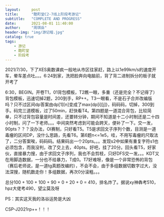 ```yaml
---
layout:     post
title:      "酷町堂C2-7线上阶段考游记"
subtitle:   "COMPLETE AND PROGRESS"
date:       2021-08-01 11:40:00
author:     "周琪岳"
header-img: "img/游记暗.jpg"
catalog: true
tags:
    - 游记
    - 酷町堂
    - 阶段考
---
```


2021/7/30，下了XES奥数课疯一般地从市区往家赶，路上以1e99km/s的速度开车，晕车差点吐。。。6:24到家，洗把脸奔向电脑前，背了背二进制拆分的板子就开考了



6:30，BEGIN。开卷T1，01背包模板，T2瞧一眼，多重（还是完全？不记得了）背包模板，迅速切掉2题，200到手，RP++。T3一眼看，不是石子合并改编版吗？只不过区间dp答案由dp\[1]\[n]变成了max{dp\[i]\[j]}，码码码，切掉，300到手。码完三道模板，过了50min，赶快看T4。第四题是一道混合背包，比较简单，只不过背包容量是时间差，还要转分钟，期间不知道是十二小时制还是二十四小时制，问了一下老师。。。中间突然考虑到可能会跨天，便补了一下。交一发，90pts？？？没办法，OI赛制，只好看T5。T5是求回文子序列个数，目测是一道毒瘤的区间DP，没什么思路，先看T6。第6题n<=1e5，哇，不用写毒瘤的尺取法了，二分答案唉，码码码。结果码出一个20pts。。。发现s2中如果有重复字符s1也必须包含，而我没判，改了交上去，40pts。好吧，挂了20分。回头看T5，好家伙，直接暴力搜，由于求回文子序列，我也不会剪枝，只好DFS交一发。。。KDT又在用脚造数据，一分也不给暴力，T成0。T7好难呀，像是一个非常恐怖的背包（赛后老师说，是一道tg真题改编的），不会不会，由于多组数据切数字过大，没法深搜，随机数走你！多组数据，再次0分滚粗。。。



总分100 + 100 + 100 + 90 + 0 + 20 + 0 = 410，排名炸了。据说xy神犇考510，hpz大佬考490，望尘莫及呀



PS：其实这天我的洛谷运势是大凶



CSP-J2021rp++！！！

